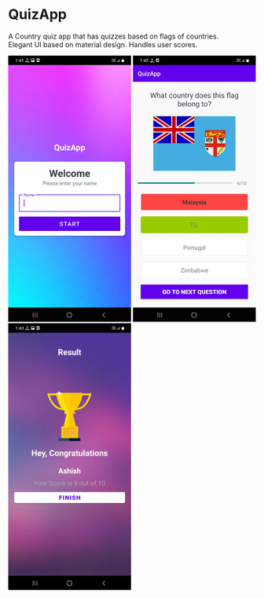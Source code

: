 # QuizApp
A Country quiz app that has quizzes based on flags of countries.<br>
Elegant UI based on material design. Handles user scores.<br>

<img src="readme-images/QuizApp1.jpg" width="250">
<img src="readme-images/QuizApp2.jpg" width="250">
<img src="readme-images/QuizApp3.jpg" width="250">
